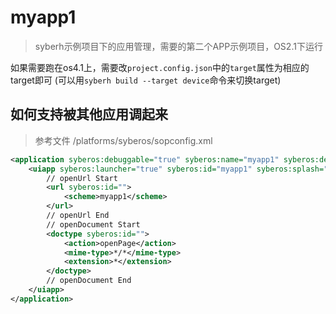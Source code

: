# myapp1
> syberh示例项目下的应用管理，需要的第二个APP示例项目，OS2.1下运行

如果需要跑在os4.1上，需要改`project.config.json`中的`target`属性为相应的target即可 (可以用`syberh build --target device`命令来切换target)

## 如何支持被其他应用调起来
> 参考文件 /platforms/syberos/sopconfig.xml

``` xml
<application syberos:debuggable="true" syberos:name="myapp1" syberos:description="sybeos hybrid app " syberos:icon="res/app.png">
    <uiapp syberos:launcher="true" syberos:id="myapp1" syberos:splash="" syberos:exec="bin/app" syberos:background=""      syberos:name="" syberos:icon="res/app.png">
        // openUrl Start
        <url syberos:id="">
            <scheme>myapp1</scheme>
        </url>
        // openUrl End
        // openDocument Start
        <doctype syberos:id="">
            <action>openPage</action>
            <mime-type>*/*</mime-type>
            <extension>*</extension>
        </doctype>
        // openDocument End
    </uiapp>
</application>
```

